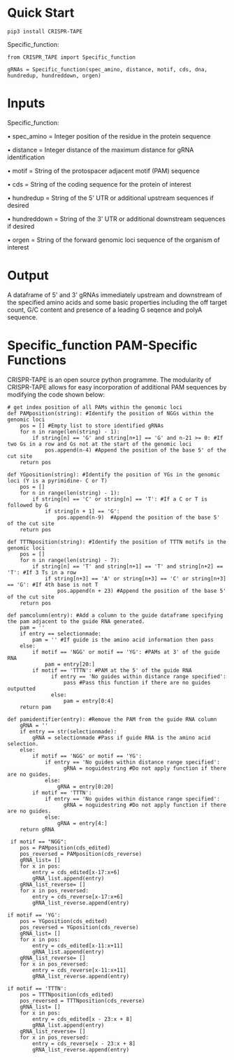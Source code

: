 # Quick Start

    pip3 install CRISPR-TAPE

Specific_function:

    from CRISPR_TAPE import Specific_function

    gRNAs = Specific_function(spec_amino, distance, motif, cds, dna, hundredup, hundreddown, orgen)

# Inputs

Specific_function:

• spec_amino = Integer position of the residue in the protein sequence

• distance = Integer distance of the maximum distance for gRNA identification

• motif = String of the protospacer adjacent motif (PAM) sequence

• cds = String of the coding sequence for the protein of interest

• hundredup = String of the 5' UTR or additional upstream sequences if desired

• hundreddown = String of the 3' UTR or additional downstream sequences if desired

• orgen = String of the forward genomic loci sequence of the organism of interest

# Output

A dataframe of 5' and 3' gRNAs immediately upstream and downstream of the specified amino acids and some basic properties including the off target count, G/C content and presence of a leading G seqence and polyA sequence.

# Specific_function PAM-Specific Functions
CRISPR-TAPE is an open source python programme. The modularity of CRISPR-TAPE allows for easy incorporation of additional PAM sequences by modifying the code shown below:

    # get index position of all PAMs within the genomic loci
    def PAMposition(string): #Identify the position of NGGs within the genomic loci
        pos = [] #Empty list to store identified gRNAs
        for n in range(len(string) - 1):
            if string[n] == 'G' and string[n+1] == 'G' and n-21 >= 0: #If two Gs in a row and Gs not at the start of the genomic loci
                pos.append(n-4) #Append the position of the base 5' of the cut site
        return pos

    def YGposition(string): #Identify the position of YGs in the genomic loci (Y is a pyrimidine- C or T)
        pos = []
        for n in range(len(string) - 1):
            if string[n] == 'C' or string[n] == 'T': #If a C or T is followed by G
                if string[n + 1] == 'G':
                    pos.append(n-9)  #Append the position of the base 5' of the cut site
        return pos

    def TTTNposition(string): #Identify the position of TTTN motifs in the genomic loci
        pos = []
        for n in range(len(string) - 7):
            if string[n] == 'T' and string[n+1] == 'T' and string[n+2] == 'T': #If 3 Ts in a row
                if string[n+3] == 'A' or string[n+3] == 'C' or string[n+3] == 'G': #If 4th base is not T
                    pos.append(n + 23) #Append the position of the base 5' of the cut site
        return pos

    def pamcolumn(entry): #Add a column to the guide dataframe specifying the pam adjacent to the guide RNA generated.
        pam = ''
        if entry == selectionmade:
            pam = '' #If guide is the amino acid information then pass
        else:
            if motif == 'NGG' or motif == 'YG': #PAMs at 3' of the guide RNA
                pam = entry[20:]
            if motif == 'TTTN': #PAM at the 5' of the guide RNA
                  if entry == 'No guides within distance range specified':
                      pass #Pass this function if there are no guides outputted
                  else:
                      pam = entry[0:4]
        return pam

    def pamidentifier(entry): #Remove the PAM from the guide RNA column
        gRNA = ''
        if entry == str(selectionmade):
            gRNA = selectionmade #Pass if guide RNA is the amino acid selection.
        else:
            if motif == 'NGG' or motif == 'YG':
                if entry == 'No guides within distance range specified':
                      gRNA = noguidestring #Do not apply function if there are no guides.
                else:
                    gRNA = entry[0:20]
            if motif == 'TTTN':
                if entry == 'No guides within distance range specified':
                      gRNA = noguidestring #Do not apply function if there are no guides.
                else:
                    gRNA = entry[4:]
        return gRNA

     if motif == "NGG":
        pos = PAMposition(cds_edited)
        pos_reversed = PAMposition(cds_reverse)
        gRNA_list= []
        for x in pos:
            entry = cds_edited[x-17:x+6]
            gRNA_list.append(entry)
        gRNA_list_reverse= []
        for x in pos_reversed:
            entry = cds_reverse[x-17:x+6]
            gRNA_list_reverse.append(entry)

    if motif == 'YG':
        pos = YGposition(cds_edited)
        pos_reversed = YGposition(cds_reverse)
        gRNA_list= []
        for x in pos:
            entry = cds_edited[x-11:x+11]
            gRNA_list.append(entry)
        gRNA_list_reverse= []
        for x in pos_reversed:
            entry = cds_reverse[x-11:x+11]
            gRNA_list_reverse.append(entry)

    if motif == 'TTTN':
        pos = TTTNposition(cds_edited)
        pos_reversed = TTTNposition(cds_reverse)
        gRNA_list= []
        for x in pos:
            entry = cds_edited[x - 23:x + 8]
            gRNA_list.append(entry)
        gRNA_list_reverse= []
        for x in pos_reversed:
            entry = cds_reverse[x - 23:x + 8]
            gRNA_list_reverse.append(entry)
